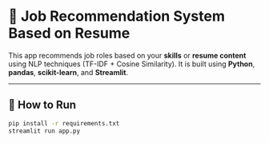 # 💼 Job Recommendation System Based on Resume

This app recommends job roles based on your **skills** or **resume content** using NLP techniques (TF-IDF + Cosine Similarity). It is built using **Python**, **pandas**, **scikit-learn**, and **Streamlit**.

---

## 🚀 How to Run

```bash
pip install -r requirements.txt
streamlit run app.py


